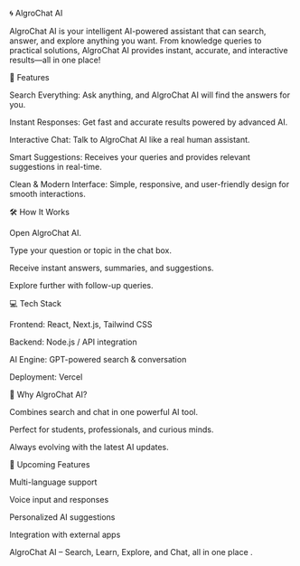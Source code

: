 🌀 AlgroChat AI

AlgroChat AI is your intelligent AI-powered assistant that can search, answer, and explore anything you want. From knowledge queries to practical solutions, AlgroChat AI provides instant, accurate, and interactive results—all in one place!

🚀 Features

Search Everything: Ask anything, and AlgroChat AI will find the answers for you.

Instant Responses: Get fast and accurate results powered by advanced AI.

Interactive Chat: Talk to AlgroChat AI like a real human assistant.

Smart Suggestions: Receives your queries and provides relevant suggestions in real-time.

Clean & Modern Interface: Simple, responsive, and user-friendly design for smooth interactions.

🛠 How It Works

Open AlgroChat AI.

Type your question or topic in the chat box.

Receive instant answers, summaries, and suggestions.

Explore further with follow-up queries.

💻 Tech Stack

Frontend: React, Next.js, Tailwind CSS

Backend: Node.js / API integration

AI Engine: GPT-powered search & conversation

Deployment: Vercel

🌟 Why AlgroChat AI?

Combines search and chat in one powerful AI tool.

Perfect for students, professionals, and curious minds.

Always evolving with the latest AI updates.

📌 Upcoming Features

Multi-language support

Voice input and responses

Personalized AI suggestions

Integration with external apps

AlgroChat AI – Search, Learn, Explore, and Chat, all in one place .